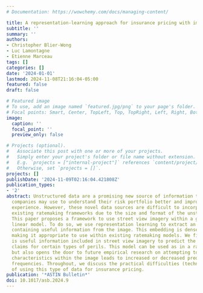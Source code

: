 ```yaml
---
# Documentation: https://wowchemy.com/docs/managing-content/

title: A representation-learning approach for insurance pricing with images
subtitle: ''
summary: ''
authors:
- Christopher Blier-Wong
- Luc Lamontagne
- Etienne Marceau
tags: []
categories: []
date: '2024-01-01'
lastmod: 2024-11-08T21:16:04-05:00
featured: false
draft: false

# Featured image
# To use, add an image named `featured.jpg/png` to your page's folder.
# Focal points: Smart, Center, TopLeft, Top, TopRight, Left, Right, BottomLeft, Bottom, BottomRight.
image:
  caption: ''
  focal_point: ''
  preview_only: false

# Projects (optional).
#   Associate this post with one or more of your projects.
#   Simply enter your project's folder or file name without extension.
#   E.g. `projects = ["internal-project"]` references `content/project/deep-learning/index.md`.
#   Otherwise, set `projects = []`.
projects: []
publishDate: '2024-11-09T02:16:04.421808Z'
publication_types:
- '2'
abstract: Unstructured data are a promising new source of information that insurance
  companies may use to understand their risk portfolio better and improve the customer
  experience. However, these novel data sources are difficult to incorporate into
  existing ratemaking frameworks due to the size and format of the unstructured data.
  This paper proposes a framework to use street view imagery within a generalized
  linear model. To do so, we use representation learning to extract an embedding vector
  containing useful information from the image. This embedding is dense and low dimensional,
  making it appropriate to use within existing ratemaking models. We find that there
  is useful information included in street view imagery to predict the frequency of
  claims for certain types of perils. This model can be used as in a ratemaking framework
  but also opens the door to future empirical research on attempting to extract which
  characteristics within the image leads to increased or decreased predicted claim
  frequencies. Throughout, we discuss the practical difficulties (technical and social)
  of using this type of data for insurance pricing.
publication: '*ASTIN Bulletin*'
doi: 10.1017/asb.2024.9
---
```

